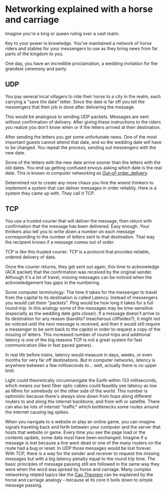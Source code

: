 # Networking explained with a horse and carriage

Imagine you're a king or queen ruling over a vast realm.

Key to your power is knowledge. You've maintained a network of horse riders and stables for your messengers to use as they bring news from far parts of the kingdom to you. 

One day, you have an incredible proclamation, a wedding invitation for the grandest ceremony and party.

## UDP

You pay several local villagers to ride their horse to a city in the realm, each carrying a "save the date" letter. Since the date is far off you tell the messengers that their job is done after delivering the message.

This would be analogous to sending UDP packets. Messages are sent without confirmation of delivery. After giving these instructions to the riders you realize you don't know when or if the letters arrived at their destination. 

After sending the letters you get some unfortunate news. One of the most important guests cannot attend that date, and so the wedding date will have to be changed. You repeat the process, sending out messengers with the new date. 

Some of the letters with the new date arrive sooner than the letters with the old dates. You end up getting confused envoys asking which date is the real date. This is known in computer networking as [Out-of-order_delivery](https://en.wikipedia.org/wiki/Out-of-order_delivery). 

Determined not to create any more chaos you hire the wisest thinkers to implement a system that can deliver messages in order reliabily. Here is a system they came up with. They call it TCP.

## TCP

You use a trusted courier that will deliver the message, then return with confirmation that the message has been delivered. Easy enough. Your thinkers also tell you to write down a number on each message corresponding to the number of letters sent to that destination. That way the recipient knows if a message comes out of order.

TCP is like this trusted courier. TCP is a protocol that provides reliable, ordered delivery of data. 

Once the courier returns, they get sent out again, this time to acknowledge (ACK packet) that the confirmation was received by the original sender. Although it's a lot of travel, missing messages can be noticed when the acknowledgement has gaps in the numbering.

Some computer terminology: The time it takes for the messenger to travel from the capital to its destination is called Latency. Instead of messengers you would call them "packets". Ping would be how long it takes for a full round-trip. In this analogy some of the messages may be time-sensitive (especially as the wedding date gets closer). If a message doesn't arrive to its destination for any reason (bandits? treacherous cliffsides?), it might not be noticed until the next message is received, and then it would still require a messenger to be sent back to the capitol in order to request a copy of the missing of letters. This increased number of round-trips and additional latency is one of the big reasons TCP is not a great system for fast communication (like in fast paced games).

In real life before trains, latency would measure in days, weeks, or even months for very far off destinations. But in computer networks, latency is anywhere between a few milliseconds to... well, actually there is no upper limit. 

Light could theoretically circumnavigate the Earth within 133 milliseconds, which means our best fiber optic cables could feasibly see latency as low as 66ms for somebody on the other side of the world. This number is optimistic because there's always slow down from hops along different routers to and along the internet backbone, and from wifi or satellite. There can also be lots of internet "traffic" which bottlenecks some routes around the internet causing lag spikes.

When you navigate to a website or play an online game, you can imagine signals traveling back and forth between your computer and the server that hosts that website or game. Every time you see the page load or the contents update, some data must have been exchanged. Imagine if a message is lost because a line went dead or one of the many routers on the route had a bug or reset. In UDP those messages would be lost forever. With TCP, there is a way for the sender and receiver to request the missing messages but with a big latency penalty equal to the round trip time. The basic principles of message passing still are followed in the same way they were when the word was spread by horse and carriage. Many complex networking related topics like the [Cap Theorem](https://en.wikipedia.org/wiki/CAP_theorem) can be explained by the horse and carriage analogy – because at its core it boils down to simple message passing.
